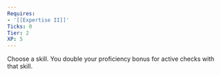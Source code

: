 ```yaml
---
Requires:
- '[[Expertise II]]'
Ticks: 0
Tier: 2
XP: 5
---
```


Choose a skill. You double your proficiency bonus for active checks with that skill.